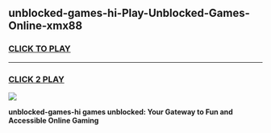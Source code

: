 
## unblocked-games-hi-Play-Unblocked-Games-Online-xmx88
<h3>
<a href="https://premium76.site?title=unblocked-games-hi&ref=24A">CLICK TO PLAY</a></h3>
<hr>

<h3>
<a href="https://premium76.site?title=unblocked-games-hi&ref=24A">CLICK 2 PLAY</a>
  
</h3>

<a href="https://premium76.site?title=unblocked-games-hi&ref=24A"><img src="https://clearcache.store/games.png"></a>


**unblocked-games-hi games unblocked: Your Gateway to Fun and Accessible Online Gaming**
